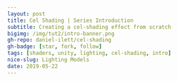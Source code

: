 ```yaml
---
layout: post
title: Cel Shading | Series Introduction
subtitle: Creating a cel-shading effect from scratch
bigimg: /img/tut2/intro-banner.png
gh-repo: daniel-ilett/cel-shading
gh-badge: [star, fork, follow]
tags: [shaders, unity, lighting, cel-shading, intro]
nice-slug: Lighting Models
date: 2019-05-22
---
```


